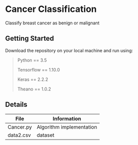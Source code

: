 # Cancer Classification
Classify breast cancer as benign or malignant 
## Getting Started
Download the repository on your local machine and run using:
> Python == 3.5
>
> Tensorflow == 1.10.0
>
> Keras == 2.2.2
>
> Theano == 1.0.2
>
## Details
| File | Information |
|-------|------------|
| Cancer.py  | Algorithm implementation  | 
| data2.csv  | dataset | 
